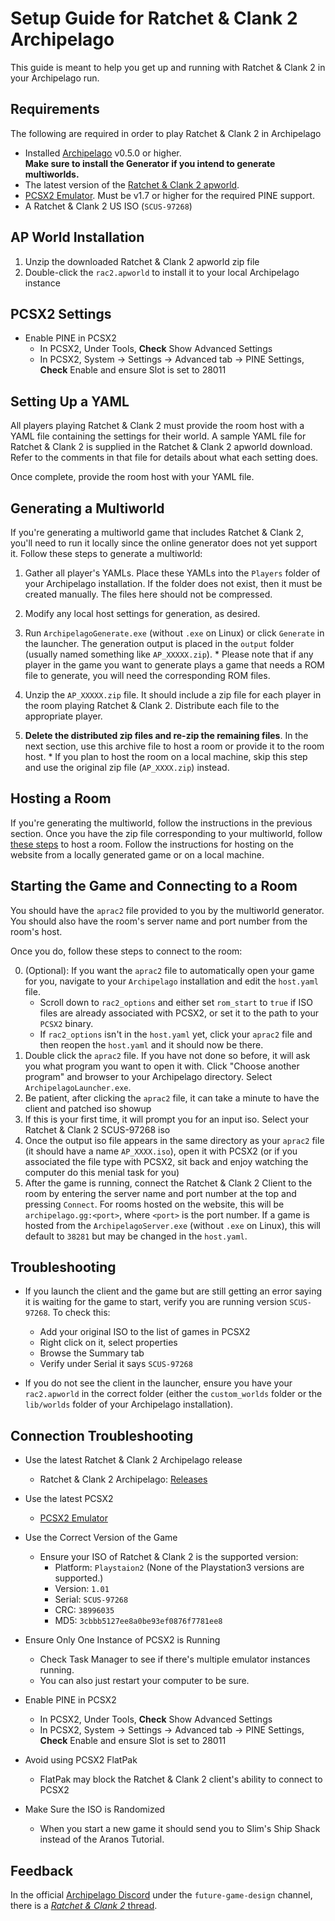 # Setup Guide for Ratchet & Clank 2 Archipelago

This guide is meant to help you get up and running with Ratchet & Clank 2 in your Archipelago run.

## Requirements

The following are required in order to play Ratchet & Clank 2 in Archipelago

- Installed [Archipelago](https://github.com/ArchipelagoMW/Archipelago/releases) v0.5.0 or higher.\
   **Make sure to install the Generator if you intend to generate multiworlds.**
- The latest version of the [Ratchet & Clank 2 apworld](https://github.com/evilwb/APRac2/releases).
- [PCSX2 Emulator](https://pcsx2.net/downloads/). Must be v1.7 or higher for the required PINE support.
- A Ratchet & Clank 2 US ISO (`SCUS-97268`)

## AP World Installation

1. Unzip the downloaded Ratchet & Clank 2 apworld zip file
2. Double-click the `rac2.apworld` to install it to your local Archipelago instance

## PCSX2 Settings
- Enable PINE in PCSX2
  - In PCSX2, Under Tools, **Check** Show Advanced Settings
  - In PCSX2, System -> Settings -> Advanced tab -> PINE Settings,
    **Check** Enable and ensure Slot is set to 28011

## Setting Up a YAML

All players playing Ratchet & Clank 2 must provide the room host with a YAML file containing the settings for their world.
A sample YAML file for Ratchet & Clank 2 is supplied in the Ratchet & Clank 2 apworld download. Refer to the comments in that file for details about what each setting does.

Once complete, provide the room host with your YAML file.

## Generating a Multiworld

If you're generating a multiworld game that includes Ratchet & Clank 2, you'll need to run it locally since the online
generator does not yet support it. Follow these steps to generate a multiworld:

1. Gather all player's YAMLs. Place these YAMLs into the `Players` folder of your Archipelago installation. If the
   folder does not exist, then it must be created manually. The files here should not be compressed.

2. Modify any local host settings for generation, as desired.

3. Run `ArchipelagoGenerate.exe` (without `.exe` on Linux) or click `Generate` in the launcher. The generation output
   is placed in the `output` folder (usually named something like `AP_XXXXX.zip`). \* Please note that if any player in the game you want to generate plays a game that needs a ROM file to generate,
   you will need the corresponding ROM files.

4. Unzip the `AP_XXXXX.zip` file. It should include a zip file for each player in the room playing Ratchet & Clank 2. Distribute each file to the appropriate player.

5. **Delete the distributed zip files and re-zip the remaining files**. In the next section, use this archive file to
   host a room or provide it to the room host. \* If you plan to host the room on a local machine, skip this step and use the original zip file (`AP_XXXX.zip`) instead.

## Hosting a Room

If you're generating the multiworld, follow the instructions in the previous section.
Once you have the zip file corresponding to your multiworld, follow [these steps](https://archipelago.gg/tutorial/Archipelago/setup/en#hosting-an-archipelago-server) to host a room.
Follow the instructions for hosting on the website from a locally generated game or on a local machine.

## Starting the Game and Connecting to a Room

You should have the `aprac2` file provided to you by the multiworld generator. You should also have the room's server
name and port number from the room's host.

Once you do, follow these steps to connect to the room:

0. (Optional): If you want the `aprac2` file to automatically open your game for you, navigate to your `Archipelago` installation and edit the `host.yaml` file.
   - Scroll down to `rac2_options` and either set `rom_start` to `true` if ISO files are already associated with PCSX2, or set it to the path to your `PCSX2` binary.
   - If `rac2_options` isn't in the `host.yaml` yet, click your `aprac2` file and then reopen the `host.yaml` and it should now be there.
1. Double click the `aprac2` file. If you have not done so before, it will ask you what program you want to open it with.
   Click "Choose another program" and browser to your Archipelago directory. Select `ArchipelagoLauncher.exe`.
2. Be patient, after clicking the `aprac2` file, it can take a minute to have the client and patched iso showup
3. If this is your first time, it will prompt you for an input iso. Select your Ratchet & Clank 2 SCUS-97268 iso
4. Once the output iso file appears in the same directory as your `aprac2` file (it should have a name `AP_XXXX.iso`), open it with PCSX2 (or if you associated the file type with PCSX2, sit back and enjoy watching the computer do this menial task for you)
5. After the game is running, connect the Ratchet & Clank 2 Client to the room by entering the server name and port number at the top and pressing `Connect`.
   For rooms hosted on the website, this will be `archipelago.gg:<port>`, where `<port>` is the port number.
   If a game is hosted from the `ArchipelagoServer.exe` (without `.exe` on Linux), this will default to `38281` but may be changed in the `host.yaml`.

## Troubleshooting

- If you launch the client and the game but are still getting an error saying it is waiting for the game to start, verify you are running version `SCUS-97268`. To check this:

  - Add your original ISO to the list of games in PCSX2
  - Right click on it, select properties
  - Browse the Summary tab
  - Verify under Serial it says `SCUS-97268`

- If you do not see the client in the launcher, ensure you have your `rac2.apworld` in the correct folder (either the `custom_worlds` folder or the
  `lib/worlds` folder of your Archipelago installation).

## Connection Troubleshooting

- Use the latest Ratchet & Clank 2 Archipelago release

  - Ratchet & Clank 2 Archipelago: [Releases](https://github.com/evilwb/APRac2/releases)

- Use the latest PCSX2

  - [PCSX2 Emulator](https://pcsx2.net/downloads/)

- Use the Correct Version of the Game

  - Ensure your ISO of Ratchet & Clank 2 is the supported version:
    - Platform: `Playstaion2` (None of the Playstation3 versions are supported.)
    - Version: `1.01`
    - Serial: `SCUS-97268`
    - CRC: `38996035`
    - MD5: `3cbbb5127ee8a0be93ef0876f7781ee8`

- Ensure Only One Instance of PCSX2 is Running
  - Check Task Manager to see if there's multiple emulator instances running.
  - You can also just restart your computer to be sure.

- Enable PINE in PCSX2
  - In PCSX2, Under Tools, **Check** Show Advanced Settings
  - In PCSX2, System -> Settings -> Advanced tab -> PINE Settings,
    **Check** Enable and ensure Slot is set to 28011

- Avoid using PCSX2 FlatPak
  - FlatPak may block the Ratchet & Clank 2 client's ability to connect to PCSX2

- Make Sure the ISO is Randomized
  - When you start a new game it should send you to Slim's Ship Shack instead of the Aranos Tutorial.

## Feedback

In the official [Archipelago Discord](https://discord.com/invite/8Z65BR2) under the `future-game-design` channel, there is a [_Ratchet & Clank 2_ thread](https://discord.com/channels/731205301247803413/1325015730218860554).
